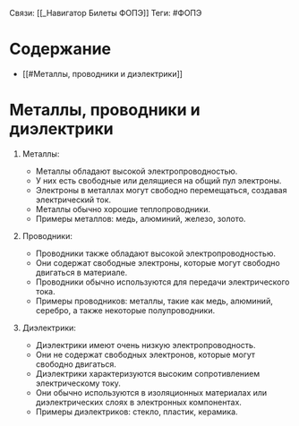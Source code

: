 Связи: [[_Навигатор Билеты ФОПЭ]]
Теги: #ФОПЭ 

# Содержание
- [[#Металлы, проводники и диэлектрики]]

# Металлы, проводники и диэлектрики
1. Металлы:
    
    - Металлы обладают высокой электропроводностью.
    - У них есть свободные или делящиеся на общий пул электроны.
    - Электроны в металлах могут свободно перемещаться, создавая электрический ток.
    - Металлы обычно хорошие теплопроводники.
    - Примеры металлов: медь, алюминий, железо, золото.
2. Проводники:
    
    - Проводники также обладают высокой электропроводностью.
    - Они содержат свободные электроны, которые могут свободно двигаться в материале.
    - Проводники обычно используются для передачи электрического тока.
    - Примеры проводников: металлы, такие как медь, алюминий, серебро, а также некоторые полупроводники.
3. Диэлектрики:
    
    - Диэлектрики имеют очень низкую электропроводность.
    - Они не содержат свободных электронов, которые могут свободно двигаться.
    - Диэлектрики характеризуются высоким сопротивлением электрическому току.
    - Они обычно используются в изоляционных материалах или диэлектрических слоях в электронных компонентах.
    - Примеры диэлектриков: стекло, пластик, керамика.